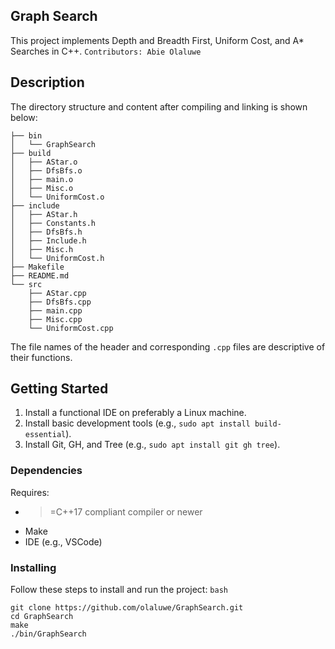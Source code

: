 ## Graph Search
This project implements Depth and Breadth First, Uniform Cost, and A* Searches in C++.
```Contributors: Abie Olaluwe ```

## Description
The directory structure and content after compiling and linking is shown below:

```
├── bin
│   └── GraphSearch
├── build
│   ├── AStar.o
│   ├── DfsBfs.o
│   ├── main.o
│   ├── Misc.o
│   └── UniformCost.o
├── include
│   ├── AStar.h
│   ├── Constants.h
│   ├── DfsBfs.h
│   ├── Include.h
│   ├── Misc.h
│   └── UniformCost.h
├── Makefile
├── README.md
└── src
    ├── AStar.cpp
    ├── DfsBfs.cpp
    ├── main.cpp
    ├── Misc.cpp
    └── UniformCost.cpp
```

The file names of the header and corresponding `.cpp` files are descriptive of their functions.

## Getting Started
1. Install a functional IDE on preferably a Linux machine.
2. Install basic development tools (e.g., `sudo apt install build-essential`).
3. Install Git, GH, and Tree (e.g., `sudo apt install git gh tree`).

### Dependencies
Requires:
- >=C++17 compliant compiler or newer
- Make
- IDE (e.g., VSCode)

### Installing
Follow these steps to install and run the project:
```bash```
```
git clone https://github.com/olaluwe/GraphSearch.git
cd GraphSearch
make
./bin/GraphSearch
```

